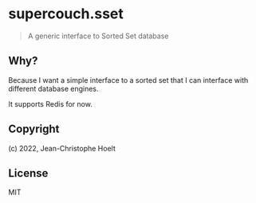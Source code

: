 # supercouch.sset

> A generic interface to Sorted Set database

## Why?

Because I want a simple interface to a sorted set that I can interface with different database engines.

It supports Redis for now.

## Copyright

(c) 2022, Jean-Christophe Hoelt

## License

MIT
